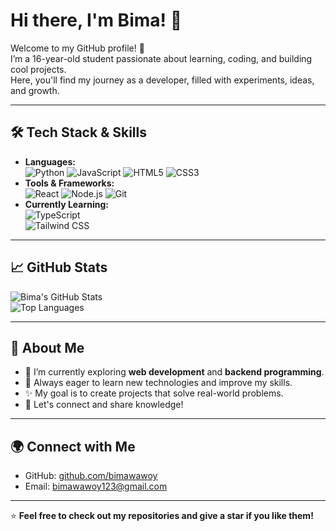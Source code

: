 # Hi there, I'm Bima! 👋

Welcome to my GitHub profile! 🚀  
I’m a 16-year-old student passionate about learning, coding, and building cool projects.  
Here, you'll find my journey as a developer, filled with experiments, ideas, and growth.  

---

## 🛠️ Tech Stack & Skills
- **Languages:**  
  ![Python](https://img.shields.io/badge/-Python-3776AB?style=flat&logo=python&logoColor=white) 
  ![JavaScript](https://img.shields.io/badge/-JavaScript-F7DF1E?style=flat&logo=javascript&logoColor=black) 
  ![HTML5](https://img.shields.io/badge/-HTML5-E34F26?style=flat&logo=html5&logoColor=white) 
  ![CSS3](https://img.shields.io/badge/-CSS3-1572B6?style=flat&logo=css3&logoColor=white)  
- **Tools & Frameworks:**  
  ![React](https://img.shields.io/badge/-React-61DAFB?style=flat&logo=react&logoColor=black) 
  ![Node.js](https://img.shields.io/badge/-Node.js-339933?style=flat&logo=nodedotjs&logoColor=white) 
  ![Git](https://img.shields.io/badge/-Git-F05032?style=flat&logo=git&logoColor=white)  
- **Currently Learning:**  
  ![TypeScript](https://img.shields.io/badge/-TypeScript-3178C6?style=flat&logo=typescript&logoColor=white)  
  ![Tailwind CSS](https://img.shields.io/badge/-TailwindCSS-06B6D4?style=flat&logo=tailwindcss&logoColor=white)  

---

## 📈 GitHub Stats
![Bima's GitHub Stats](https://github-readme-stats.vercel.app/api?username=bimawawoy&show_icons=true&theme=radical)  
![Top Languages](https://github-readme-stats.vercel.app/api/top-langs/?username=bimawawoy&layout=compact&theme=radical)

---

## 🌱 About Me
- 🔭 I’m currently exploring **web development** and **backend programming**.
- 🌱 Always eager to learn new technologies and improve my skills.  
- ✨ My goal is to create projects that solve real-world problems.  
- 💬 Let's connect and share knowledge!  

---

## 🌍 Connect with Me
- GitHub: [github.com/bimawawoy](https://github.com/bimawawoy)    
- Email: [bimawawoy123@gmail.com](mailto:bimawawoy123@gmail.com)  

---

⭐ **Feel free to check out my repositories and give a star if you like them!**  

